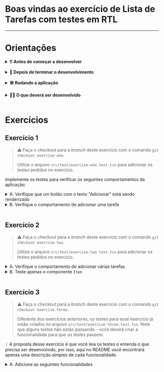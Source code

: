 # Boas vindas ao exercício de Lista de Tarefas com testes em RTL

---

# Orientações

<details>
  <summary><strong>‼️ Antes de começar a desenvolver</strong></summary><br />

- Crie um fork desse projeto, para isso siga esse [tutorial de como realizar um fork](https://guides.github.com/activities/forking/).

- **OBS:** Ao realizar o fork, o GitHub, por padrão, copia apenas a branch main. Para realizar o fork copiando as demais branches, é necessário desmarcar a opção _copy the `main` branch only_.

![Main branch](images/fork.png)

- Após fazer o fork, clone o repositório criado para o seu computador.

- Rode o comando `npm install`.

- Vá para a branch `main` do seu projeto e execute o comando `git branch` ou `git branch -a`.

- Verifique se as seguintes branchs apareceram (cada branch dessas será um exercício):
  - `exercise-one`
  - `exercise-two`
  - `exercise-three`


- Mude para a branch `exercise-one`, com o comando `git checkout exercise-one`. É nessa branch que você realizará a solução para o exercício 1, e assim por diante.

> 💡 Observe o que deve ser feito nas instruções para cada exercício.

</details>

<br />

<details>
  <summary><strong>🤝 Depois de terminar o desenvolvimento</strong></summary><br />

Após a solução dos exercícios, abra um PR no seu repositório forkado e, se quiser, mergeie para a `main`. Sinta-se à vontade!

**Atenção!**: Ao criar o PR, você irá se deparar com essa tela:

![PR do exercício](images/example-pr.png)

É necessário realizar uma mudança. Para isso, clique no _base repository_ como na imagem abaixo:

![Mudando a base do repositório](images/change-base.png)

Mude para o seu repositório. Seu nome estará na frente do nome dele, por exemplo: `antonio/TicTacToe`. Depois desse passo a página deve ficar assim:

![Após mudança](images/after-change.png)

Agora, basta criar o PULL REQUEST clicando no botão `Create Pull Request`.

> 💡 Realize esse processo para cada PR que abrir.

</details>

<br />

<details>
  <summary><strong>🛠️ Rodando a aplicação</strong></summary><br />

Para rodar aplicação existente nesse repositório, siga os seguintes passos:
1) Acesse a branch de cada exercício com o comando:

```bash
git checkout nome-da-branch
```

2) Instale as dependências com o comando:

```bash
npm i
```

3) Inicie a aplicação com o comando: 

```bash
npm run dev
``` 
</details>

<br />

<details>
  <summary><strong>👨‍💻 O que deverá ser desenvolvido</strong></summary><br />

Neste repositório, você encontra uma aplicação simples de Lista de Tarefas que já está funcionando. Dê uma olhada nos arquivos que estão dentro da pasta `src` e tente entender o que cada componente faz.

> A sua tarefa será criar os testes necessários para garantir que as funcionalidades básicas estão se comportando da maneira esperada.

Além de escrever testes, também é importante entender como funcionam testes que já estão escritos. Por esse motivo, você também terá que fazer o caminho "contrário", ou seja, desenvolver algumas funcionalidades para que os testes existentes passem.
</details>

<br />

# Exercícios

## Exercício 1

> ⚠️ Faça o _checkout_ para a _branch_ deste exercício com o comando `git checkout exercise-one`.
> 
>  Utilize o arquivo `src/test/exercise-one.test.tsx` para adicionar os testes pedidos no exercício.


Implemente os testes para verificar os seguintes comportamentos da aplicação:

<details>
  <summary>A. Verifique que um botão com o texto "Adicionar" está sendo renderizado</summary><br />

- Verifique que existe um elemento com o texto "Adicionar".
- Verifique que o elemento é do tipo `button`.

</details>

<details>
  <summary>B. Verifique o comportamento de adicionar uma tarefa</summary><br />
  
- Verifique que existe um `input` com a `label` "Tarefa:".
- Verifique que existe um botão com o texto "Adicionar".
- Verifique que é possível digitar no `input`.
- Verifique que o texto digitado só é adicionado à lista de tarefas **após** clicar no botão.
- Verifique que, ao clicar no botão "Adicionar", o texto que está digitado no input é adicionado à lista de tarefas renderizada e que o valor do input é limpo.

</details>

<br />

## Exercício 2

> ⚠️ Faça o _checkout_ para a _branch_ deste exercício com o comando `git checkout exercise-two`.
> 
>  Utilize o arquivo `src/test/exercise-two.test.tsx` para adicionar os testes pedidos no exercício.


<details>
  <summary>A. Verifique o comportamento de adicionar várias tarefas</summary><br />

- Dentro do arquivo `src/test/exercise-two.test.tsx` já existe um _array_ com diversos itens. Faça com que cada elemento desse _array_ seja um item da lista de tarefas.
- Após adicionar todos os itens, verifique que todos eles estão sendo renderizados na tela.

</details>

<details>
  <summary>B. Teste apenas o componente <code>Item</code></summary><br />

- Renderize apenas o componente `<Item />` no teste.
- Passe uma _string_ como _prop_ para o componente `<Item />` e verifique que esse texto está sendo renderizado na tela.

</details>

<br />

## Exercício 3

> ⚠️ Faça o _checkout_ para a _branch_ deste exercício com o comando `git checkout exercise-three`.
> 
> Diferente dos exercícios anteriores, os testes para esse exercício já estão criados no arquivo `src/test/exercise-three.test.tsx`. Note que alguns testes não estão passando - você deverá criar a funcionalidade para que os testes passem.

💡 A proposta desse exercício é que você leia os testes e entenda o que precisa ser desenvolvido, por isso, aqui no README você encontrará apenas uma descrição simples de cada funcionalidade.  

<details>
  <summary>A. Adicione as seguintes funcionalidades</summary><br />

- O botão "Adicionar" deve estar habilitado apenas quando há algum texto digitado no input.
- Cada item da lista deve ter um botão com o texto "Remover" ao seu lado. Ao clicar nesse botão, a respectiva tarefa deve ser apagada da lista.

</details>
